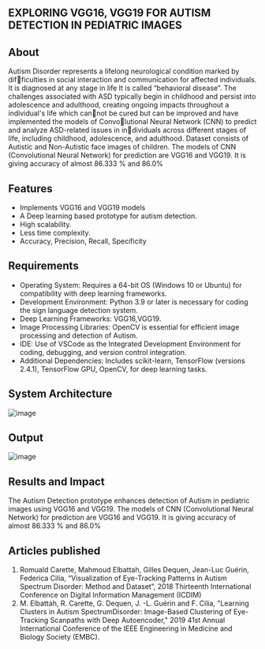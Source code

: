 
## EXPLORING VGG16, VGG19 FOR AUTISM DETECTION IN PEDIATRIC IMAGES

## About
Autism Disorder represents a lifelong neurological condition marked by difficulties in social interaction and communication for affected individuals. It is 
diagnosed at any stage in life It is called “behavioral disease”. The challenges associated with ASD typically begin in childhood and persist into adolescence 
and adulthood, creating ongoing impacts throughout a individual's life which cannot be cured but can be improved and have implemented the models of Convolutional Neural Network (CNN) to predict and analyze ASD-related issues in individuals across different stages of life, including childhood, adolescence, and  adulthood. Dataset consists of Autistic and Non-Autistic face images of children. The models of CNN (Convolutional Neural Network) for prediction are VGG16 and VGG19. It is giving accuracy of almost 86.333 % and 86.0%

## Features
- Implements VGG16 and VGG19 models
- A Deep learning based prototype for autism detection.
- High scalability.
- Less time complexity.
- Accuracy, Precision, Recall, Specificity

## Requirements
<!--List the requirements of the project as shown below-->
* Operating System: Requires a 64-bit OS (Windows 10 or Ubuntu) for compatibility with deep learning frameworks.
* Development Environment: Python 3.9 or later is necessary for coding the sign language detection system.
* Deep Learning Frameworks: VGG16,VGG19.
* Image Processing Libraries: OpenCV is essential for efficient image processing and detection of Autism.
* IDE: Use of VSCode as the Integrated Development Environment for coding, debugging, and version control integration.
* Additional Dependencies: Includes scikit-learn, TensorFlow (versions 2.4.1), TensorFlow GPU, OpenCV, for deep learning tasks.

## System Architecture
![image](https://github.com/Shanthini-026/EXPLORING-VGG16-VGG19-FOR-AUTISM-DETECTION-IN-PEDIATRIC-IMAGES-Phase2/assets/99191683/5a50e9c7-7653-4c52-b989-ac22ebcf6dca)

## Output

![image](https://github.com/Shanthini-026/EXPLORING-VGG16-VGG19-FOR-AUTISM-DETECTION-IN-PEDIATRIC-IMAGES-Phase2/assets/99191683/6a929b45-6779-4122-9670-a9d9f0043c4c)

## Results and Impact
<!--Give the results and impact as shown below-->
The Autism Detection prototype enhances detection of Autism in pediatric images using VGG16 and VGG19. The models of CNN (Convolutional Neural Network) for prediction are VGG16 and VGG19. It is giving accuracy of almost 86.333 % and 86.0%

## Articles published
1. Romuald Carette, Mahmoud Elbattah, Gilles Dequen, Jean-Luc Guérin, Federica Cilia, “Visualization of Eye-Tracking Patterns in Autism Spectrum Disorder: Method and Dataset”, 2018 Thirteenth International Conference on Digital Information Management (ICDIM)
2. M. Elbattah, R. Carette, G. Dequen, J. -L. Guérin and F. Cilia, "Learning Clusters in Autism SpectrumDisorder: Image-Based Clustering of Eye-Tracking Scanpaths with Deep Autoencoder," 2019 41st Annual International Conference of the IEEE Engineering in Medicine and Biology Society (EMBC).




